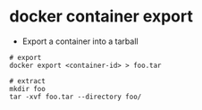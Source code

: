 # docker container export

- Export a container into a tarball

```shell
# export
docker export <container-id> > foo.tar

# extract
mkdir foo
tar -xvf foo.tar --directory foo/
```
